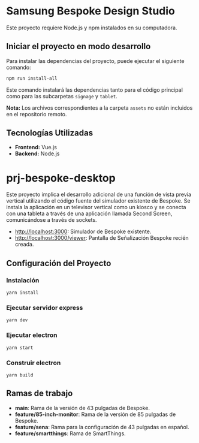 # Samsung Bespoke Design Studio

Este proyecto requiere Node.js y npm instalados en su computadora.

## Iniciar el proyecto en modo desarrollo

Para instalar las dependencias del proyecto, puede ejecutar el siguiente comando:

```bash
npm run install-all
```

Este comando instalará las dependencias tanto para el código principal como para las subcarpetas `signage` y `tablet`.

**Nota:** Los archivos correspondientes a la carpeta `assets` no están incluidos en el repositorio remoto.

## Tecnologías Utilizadas

- **Frontend:** Vue.js
- **Backend:** Node.js

# prj-bespoke-desktop

Este proyecto implica el desarrollo adicional de una función de vista previa vertical utilizando el código fuente del simulador existente de Bespoke. Se instala la aplicación en un televisor vertical como un kiosco y se conecta con una tableta a través de una aplicación llamada Second Screen, comunicándose a través de sockets.

- [http://localhost:3000](http://localhost:3000): Simulador de Bespoke existente.
- [http://localhost:3000/viewer](http://localhost:3000/viewer): Pantalla de Señalización Bespoke recién creada.

## Configuración del Proyecto

### Instalación
```
yarn install
```
### Ejecutar servidor express
```
yarn dev
```
### Ejecutar electron
```
yarn start
```
### Construir electron
```
yarn build
```
## Ramas de trabajo

- **main**: Rama de la versión de 43 pulgadas de Bespoke.
- **feature/85-inch-monitor**: Rama de la versión de 85 pulgadas de Bespoke.
- **feature/sena**: Rama para la configuración de 43 pulgadas en español.
- **feature/smartthings**: Rama de SmartThings.

